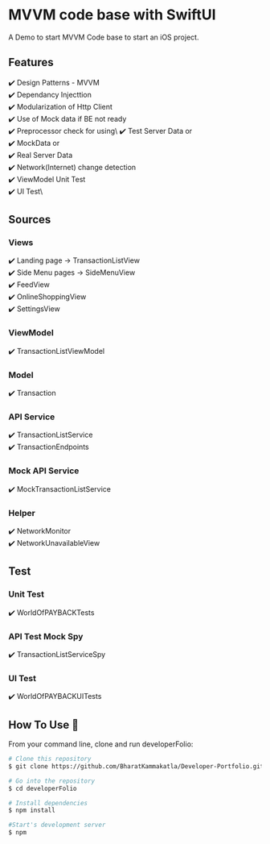 # MVVM code base with SwiftUI
A Demo to start MVVM Code base to start an iOS project.

## Features
✔️ Design Patterns - MVVM\
✔️ Dependancy Injecttion\
✔️ Modularization of Http Client\
✔️ Use of Mock data if BE not ready\
✔️ Preprocessor check for using\ 
   ✔️ Test Server Data or\
   ✔️ MockData or\
   ✔️ Real Server Data\
✔️ Network(Internet) change detection\
✔️ ViewModel Unit Test\
✔️ UI Test\

## Sources
### Views
✔️ Landing page -> TransactionListView\
✔️ Side Menu pages -> SideMenuView\
  ✔️ FeedView\
  ✔️ OnlineShoppingView\
  ✔️ SettingsView

### ViewModel
✔️ TransactionListViewModel

### Model
✔️ Transaction

### API Service
✔️ TransactionListService\
✔️ TransactionEndpoints

### Mock API Service
✔️ MockTransactionListService

### Helper
✔️ NetworkMonitor\
✔️ NetworkUnavailableView

## Test
### Unit Test
✔️ WorldOfPAYBACKTests
### API Test Mock Spy
✔️ TransactionListServiceSpy
### UI Test
✔️ WorldOfPAYBACKUITests

## How To Use 🔧

From your command line, clone and run developerFolio:

```bash
# Clone this repository
$ git clone https://github.com/BharatKammakatla/Developer-Portfolio.git

# Go into the repository
$ cd developerFolio

# Install dependencies
$ npm install

#Start's development server
$ npm

